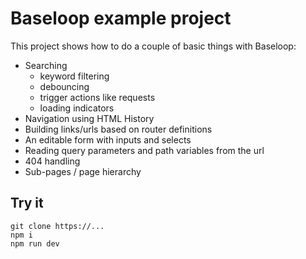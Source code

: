 # Baseloop example project

This project shows how to do a couple of basic things with Baseloop:

- Searching
  - keyword filtering
  - debouncing 
  - trigger actions like requests
  - loading indicators
- Navigation using HTML History
- Building links/urls based on router definitions
- An editable form with inputs and selects
- Reading query parameters and path variables from the url
- 404 handling
- Sub-pages / page hierarchy

## Try it

```
git clone https://...
npm i
npm run dev
```
